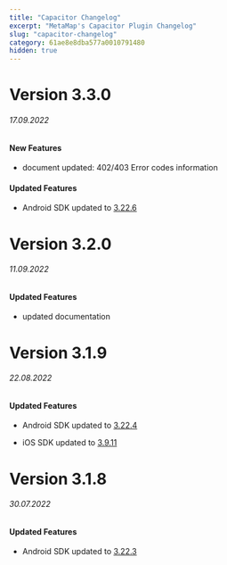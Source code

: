 ```yaml
---
title: "Capacitor Changelog"
excerpt: "MetaMap's Capacitor Plugin Changelog"
slug: "capacitor-changelog"
category: 61ae8e8dba577a0010791480
hidden: true
---
```



# Version 3.3.0
###### 17.09.2022

####  New Features
* document updated:  402/403 Error codes information

####  Updated Features
* Android SDK updated to [3.22.6](https://docs.getmati.com/docs/android-changelog#version-3226)
  
  


# Version 3.2.0
###### 11.09.2022

####  Updated Features
* updated documentation



# Version 3.1.9
###### 22.08.2022

####  Updated Features
* Android SDK updated to [3.22.4](https://docs.getmati.com/docs/android-changelog#version-3223)
  
  
* iOS SDK updated to [3.9.11](https://docs.getmati.com/docs/ios-changelog#version-3911)
    
  


# Version 3.1.8
###### 30.07.2022

####  Updated Features
* Android SDK updated to [3.22.3](https://docs.getmati.com/docs/android-changelog#version-3223)
  